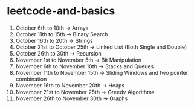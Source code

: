 # leetcode-and-basics

1. October 6th to 10th -> Arrays
2. October 11th to 15th -> Binary Search
3. October 16th to 20th -> Strings
4. October 21st to October 25th -> Linked List (Both Single and Double)
5. October 26th to 30th -> Recursion
6. November 1st to November 5th -> Bit Manipulation
7. November 6th to November 10th -> Stacks and Queues 
8. November 11th to November 15th -> Sliding Windows and two pointer combination
9. November 16th to November 20th -> Heaps
10. November 21st to November 25th -> Greedy Algorithms
11. November 26th to November 30th -> Graphs
